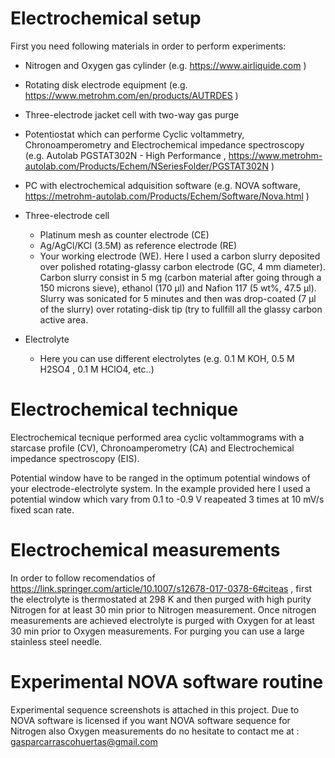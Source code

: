 
# Electrochemical setup

First you need following materials in order to perform experiments:

- Nitrogen and Oxygen gas cylinder (e.g. https://www.airliquide.com )
- Rotating disk electrode equipment (e.g. https://www.metrohm.com/en/products/AUTRDES )
- Three-electrode jacket cell with two-way gas purge
- Potentiostat which can performe Cyclic voltammetry, Chronoamperometry and Electrochemical impedance spectroscopy (e.g. Autolab PGSTAT302N - High Performance , https://www.metrohm-autolab.com/Products/Echem/NSeriesFolder/PGSTAT302N )
- PC with electrochemical adquisition software (e.g. NOVA software,  https://metrohm-autolab.com/Products/Echem/Software/Nova.html )

- Three-electrode cell

    - Platinum mesh as counter electrode (CE)
    - Ag/AgCl/KCl (3.5M) as reference electrode (RE)
    - Your working electrode (WE). Here I used a carbon slurry deposited over polished rotating-glassy carbon electrode (GC, 4 mm diameter). Carbon slurry consist in 5 mg (carbon  material after going through a 150 microns sieve), ethanol (170 µl) and Nafion 117 (5 wt%, 47.5 µl). Slurry was sonicated for 5 minutes and then was drop-coated (7 µl of the slurry) over rotating-disk tip (try to fullfill all the glassy carbon active area.


- Electrolyte
    - Here you can use different electrolytes (e.g. 0.1 M KOH, 0.5 M H2SO4 , 0.1 M HClO4, etc..) 


# Electrochemical technique

Electrochemical tecnique performed area cyclic voltammograms with a starcase profile (CV), Chronoamperometry (CA) and Electrochemical impedance spectroscopy (EIS).

Potential window have to be ranged in the optimum potential windows of your electrode-electrolyte system. 
In the example provided here I used a potential window which vary from 0.1 to -0.9 V reapeated 3 times at 10 mV/s fixed scan rate.

# Electrochemical measurements

In order to follow recomendatios of https://link.springer.com/article/10.1007/s12678-017-0378-6#citeas , first the electrolyte is thermostated at 298 K and then purged with high purity Nitrogen for at least 30 min prior to Nitrogen measurement. Once nitrogen measurements are achieved electrolyte is purged with Oxygen for at least 30 min prior to Oxygen measurements. For purging you can use a large stainless steel needle. 

# Experimental NOVA software routine 

Experimental sequence screenshots is attached in this project.  Due to NOVA software is licensed if you want NOVA software sequence for Nitrogen also Oxygen measurements do no hesitate to contact me at :  gasparcarrascohuertas@gmail.com



 

